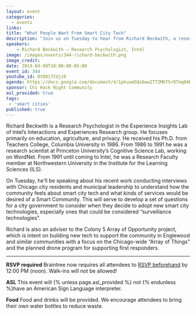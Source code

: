 ```yaml
---
layout: event
categories:
  - events
links:
title: "What People Want From Smart City Tech"
description: "Join us on Tuesday to hear from Richard Beckwith, a research psychologist with Intel, regarding his recent work conducting interviews with Chicago city residents and municipal leadership to understand how the community feels about smart city tech and what kinds of services would be desired of a Smart Community."
speakers:
    - Richard Beckwith – Research Psychologist, Intel
image: /images/events/344-richard-beckwith.png
image_credit:
date: 2019-04-09T18:00:00-05:00
event_id: 344
youtube_id: OtD017CUjz0
agenda: https://docs.google.com/document/d/1pkuum5Qi6wwZTTZM6T5r8Tmq04RWiFz1WEw6kcGerD4/edit?usp=sharing
sponsor: Chi Hack Night Community
asl_provided: true
tags:
 - 'smart cities'
published: true
---
```


Richard Beckwith is a Research Psychologist in the Experience Insights Lab of Intel’s Interactions and Experiences Research group. He focuses primarily on education, agriculture, and privacy. He received his Ph.D. from Teachers College, Columbia University in 1986. From 1986 to 1991 he was a research scientist at Princeton University’s Cognitive Science Lab, working on WordNet. From 1991 until coming to Intel, he was a Research Faculty member at Northwestern University in the Institute for the Learning Sciences (ILS).

On Tuesday, he'll be speaking about his recent work conducting interviews with Chicago city residents and municipal leadership to understand how the community feels about smart city tech and what kinds of services would be desired of a Smart Community. This will serve to develop a set of questions for a city government to consider when they decide to adopt new smart city technologies, especially ones that could be considered “surveillance technologies”.

Richard is also an adviser to the Colony 5 Array of Opportunity project, which is intent on building new tech to support the community in Englewood and similar communities with a focus on the Chicago-wide “Array of Things” and the planned drone program for supporting first responders.

---

**RSVP required** Braintree now requires all attendees to [RSVP beforehand]({{site.rsvp_url}}) by 12:00 PM (noon). Walk-ins will not be allowed!

**ASL** This event will {% unless page.asl_provided %} not {% endunless %}have an American Sign Language interpreter.

**Food** Food and drinks will be provided. We encourage attendees to bring their own water bottles to reduce waste.
